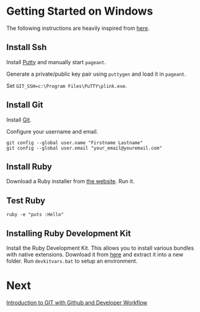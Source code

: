 Getting Started on Windows
==========================

The following instructions are heavily inspired from [here](http://help.github.com/win-set-up-git/).

Install Ssh
-----------

Install [Putty](http://www.chiark.greenend.org.uk/~sgtatham/putty/) and manually start `pageant`. 

Generate a private/public key pair using `puttygen` and load it in `pageant`. 

Set `GIT_SSH=c:\Program Files\PuTTY\plink.exe`. 

Install Git
-----------

Install [Git](http://git-scm.com/download).

Configure your username and email.

    git config --global user.name "Firstname Lastname"
    git config --global user.email "your_email@youremail.com"

Install Ruby
------------

Download a Ruby installer from [the website](http://rubyonrails.org/download "Download Ruby"). Run it.

Test Ruby
---------

    ruby -e "puts :Hello"

Installing Ruby Development Kit
-------------------------------
	
Install the Ruby Development Kit. This allows you to install various bundles with native extensions. Download it from [here](http://rubyinstaller.org/downloads/) and extract it into a new folder. Run `devkitvars.bat` to setup an environment. 

Next
====

[Introduction to GIT with Github and Developer Workflow](3-git-workflow.md)

